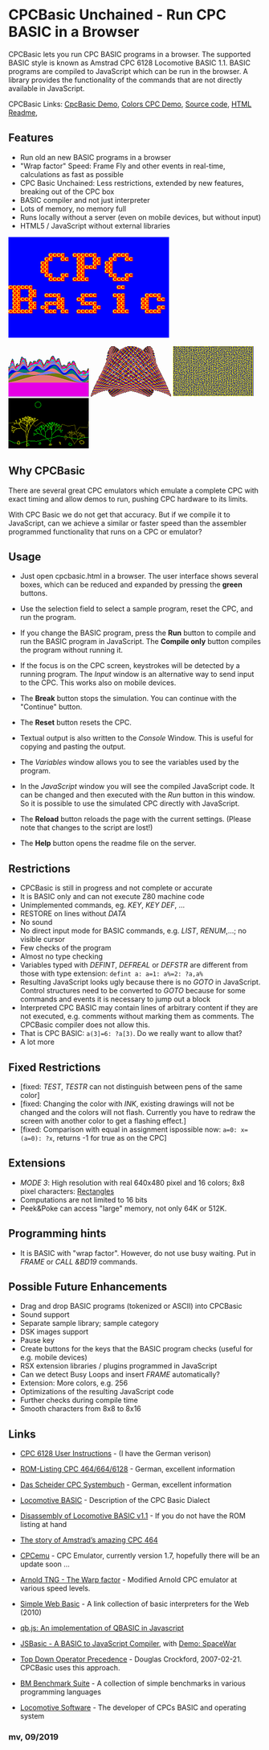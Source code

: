 # CPCBasic Unchained - Run CPC BASIC in a Browser

CPCBasic lets you run CPC BASIC programs in a browser. The supported BASIC style is known as Amstrad CPC 6128 Locomotive BASIC 1.1.
BASIC programs are compiled to JavaScript which can be run in the browser. A library provides the functionality of the commands that are not directly available in JavaScript.

CPCBasic Links:
[CpcBasic Demo](https://benchmarko.github.io/CPCBasic/cpcbasic.html?example=cpcbasic),
[Colors CPC Demo](https://benchmarko.github.io/CPCBasic/cpcbasic.html?example=colors),
[Source code](https://github.com/benchmarko/CPCBasic/),
[HTML Readme](https://github.com/benchmarko/CPCBasic/#readme),

## Features

- Run old an new BASIC programs in a browser
- "Wrap factor" Speed: Frame Fly and other events in real-time, calculations as fast as possible
- CPC Basic Unchained: Less restrictions, extended by new features, breaking out of the CPC box
- BASIC compiler and not just interpreter
- Lots of memory, no memory full
- Runs locally without a server (even on mobile devices, but without input)
- HTML5 / JavaScript without external libraries

![A sample with cpcbasic](./img/cpcbasic.gif)

![Art](./img/art.png) ![Graphics](./img/graphics.png) ![Labyrinth](./img/labyrinth.png) ![Landscape](./img/landscape.png)

## Why CPCBasic

There are several great CPC emulators which emulate a complete CPC with exact timing and allow demos to run, pushing CPC hardware to its limits.

With CPC Basic we do not get that accuracy. But if we compile it to JavaScript, can we achieve a similar or faster speed than the assembler programmed functionality that runs on a CPC or emulator?

## Usage

- Just open cpcbasic.html in a browser.
  The user interface shows several boxes, which can be reduced and expanded by pressing the **green** buttons.
- Use the selection field to select a sample program, reset the CPC, and run the program.
- If you change the BASIC program, press the **Run** button to compile and run the BASIC program in JavaScript. The **Compile only** button compiles the program without running it.
- If the focus is on the CPC screen, keystrokes will be detected by a running program.
  The *Input* window is an alternative way to send input to the CPC. This works also on mobile devices.
- The **Break** button stops the simulation. You can continue with the "Continue" button.
- The **Reset** button resets the CPC.
- Textual output is also written to the *Console* Window. This is useful for copying and pasting the output.
- The *Variables* window allows you to see the variables used by the program.
- In the *JavaScript* window you will see the compiled JavaScript code. It can be changed and then executed with the *Run* button in this window. So it is possible to use the simulated CPC directly with JavaScript.

- The **Reload** button reloads the page with the current settings. (Please note that changes to the script are lost!)
- The **Help** button opens the readme file on the server.

## Restrictions

- CPCBasic is still in progress and not complete or accurate
- It is BASIC only and can not execute Z80 machine code
- Unimplemented commands, eg. *KEY*, *KEY DEF*, ...
- RESTORE on lines without *DATA*
- No sound
- No direct input mode for BASIC commands, e.g. *LIST*, *RENUM*,...; no visible cursor
- Few checks of the program
- Almost no type checking
- Variables typed with *DEFINT*, *DEFREAL* or *DEFSTR* are different from those with type extension:
  `defint a: a=1: a%=2: ?a,a%`
- Resulting JavaScript looks ugly because there is no *GOTO* in JavaScript. Control structures need to be converted to *GOTO* because for some commands and events it is necessary to jump out a block
- Interpreted CPC BASIC may contain lines of arbitrary content if they are not executed, e.g. comments without marking them as comments. The CPCBasic compiler does not allow this.
- That is CPC BASIC: `a(3]=6: ?a[3)`. Do we really want to allow that?
- A lot more

## Fixed Restrictions

- [fixed: *TEST*, *TESTR* can not distinguish between pens of the same color]
- [fixed: Changing the color with *INK*, existing drawings will not be changed and the colors will
  not flash. Currently you have to redraw the screen with another color to get a flashing effect.]
- [fixed: Comparison with equal in assignment ispossible now: `a=0: x=(a=0): ?x`, returns -1 for true as on the CPC]

## Extensions

- *MODE 3*: High resolution with real 640x480 pixel and 16 colors; 8x8 pixel characters: [Rectangles](https://benchmarko.github.io/CPCBasic/cpcbasic.html?example=rectangles)
- Computations are not limited to 16 bits
- Peek&Poke can access "large" memory, not only 64K or 512K.

## Programming hints

- It is BASIC with "wrap factor". However, do not use busy waiting. Put in *FRAME* or *CALL &BD19* commands.

## Possible Future Enhancements

- Drag and drop BASIC programs (tokenized or ASCII) into CPCBasic
- Sound support
- Separate sample library; sample category
- DSK images support
- Pause key
- Create buttons for the keys that the BASIC program checks (useful for e.g. mobile devices)
- RSX extension libraries / plugins programmed in JavaScript
- Can we detect Busy Loops and insert *FRAME* automatically?
- Extension: More colors, e.g. 256
- Optimizations of the resulting JavaScript code
- Further checks during compile time
- Smooth characters from 8x8 to 8x16

## Links

- [CPC 6128 User Instructions](http://www.cpcwiki.eu/manuals/AmstradCPC6128-hypertext-en-Sinewalker.pdf) - (I have the German verison)

- [ROM-Listing CPC 464/664/6128](http://www.cpcwiki.eu/index.php/ROM-Listing_CPC_464/664/6128) - German, excellent information

- [Das Scheider CPC Systembuch](https://k1.spdns.de/Vintage/Schneider%20CPC/Das%20Scheider%20CPC%20Systembuch.pdf) - German, excellent information

- [Locomotive BASIC](https://www.cpcwiki.eu/index.php/Locomotive_BASIC) - Description of the CPC Basic Dialect

- [Disassembly of Locomotive BASIC v1.1](http://cpctech.cpc-live.com/docs/basic.asm) - If you do not have the ROM listing at hand

- [The story of Amstrad’s amazing CPC 464](https://www.theregister.co.uk/2014/02/12/archaeologic_amstrad_cpc_464/)

- [CPCemu](http://www.cpc-emu.org/) - CPC Emulator, currently version 1.7, hopefully there will be an update soon ...

- [Arnold TNG - The Warp factor](http://www.yasara.org/cpc/index.html) - Modified Arnold CPC emulator at various speed levels.

- [Simple Web Basic](https://yohan.es/swbasic/) - A link collection of basic interpreters for the Web (2010)

- [qb.js: An implementation of QBASIC in Javascript](http://stevehanov.ca/blog/?id=92)

- [JSBasic - A BASIC to JavaScript Compiler](https://www.codeproject.com/Articles/25069/JSBasic-A-BASIC-to-JavaScript-Compiler), with
  [Demo: SpaceWar](http://jsbasic.apphb.com/default.aspx?sourceCode=SpaceWar)

- [Top Down Operator Precedence](http://crockford.com/javascript/tdop/tdop.html) - Douglas Crockford, 2007-02-21. CPCBasic uses this approach.

- [BM Benchmark Suite](https://github.com/benchmarko/BMbench) - A collection of simple benchmarks in various programming languages

- [Locomotive Software](https://www.cpcwiki.eu/index.php/Locomotive_Software) - The developer of CPCs BASIC and operating system

### **mv, 09/2019**
